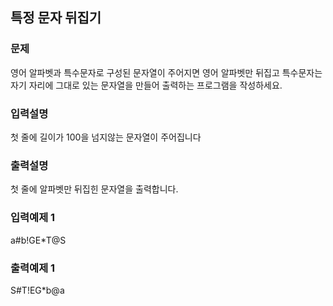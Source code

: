## 특정 문자 뒤집기
### 문제
영어 알파벳과 특수문자로 구성된 문자열이 주어지면 영어 알파벳만 뒤집고 특수문자는 자기 자리에 그대로 있는 문자열을 만들어 출력하는 프로그램을 작성하세요.
### 입력설명
첫 줄에 길이가 100을 넘지않는 문자열이 주어집니다
### 출력설명
첫 줄에 알파벳만 뒤집힌 문자열을 출력합니다.
### 입력예제 1
 a#b!GE*T@S
### 출력예제 1
 S#T!EG*b@a